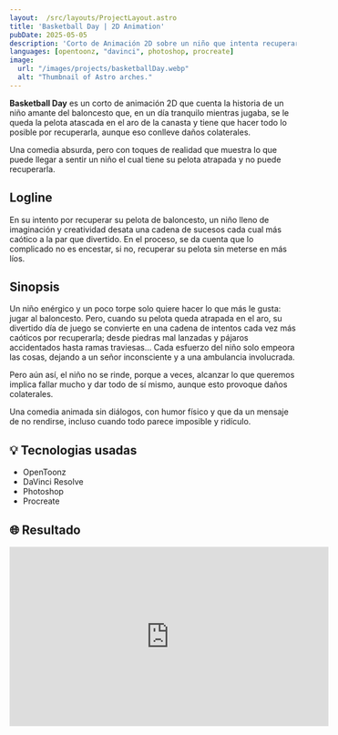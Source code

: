 ```yaml
---
layout:  /src/layouts/ProjectLayout.astro
title: 'Basketball Day | 2D Animation'
pubDate: 2025-05-05
description: 'Corto de Animación 2D sobre un niño que intenta recuperar su pelota atascada, causando divertidos y caóticos problemas.'
languages: [opentoonz, "davinci", photoshop, procreate]
image:
  url: "/images/projects/basketballDay.webp"
  alt: "Thumbnail of Astro arches."
--- 
```


**Basketball Day**  es un corto de animación 2D que cuenta la historia de un niño amante del baloncesto que, en un día tranquilo mientras jugaba, se le queda la pelota atascada en el aro de la canasta y tiene que hacer todo lo posible por recuperarla, aunque eso conlleve daños colaterales. 

Una comedia absurda, pero con toques de realidad que muestra lo que puede llegar a sentir 
un niño el cual tiene su pelota atrapada y no puede recuperarla. 

## Logline

En su intento por recuperar su pelota de baloncesto, un niño lleno de imaginación y creatividad desata una cadena de sucesos cada cual más caótico a la par que divertido. En el proceso, se da cuenta que lo complicado no es encestar, si no, recuperar su pelota sin meterse en más líos.

## Sinopsis

Un niño enérgico y un poco torpe solo quiere hacer lo que más le gusta: jugar al baloncesto. Pero, cuando su pelota queda atrapada en el aro, su divertido día de juego se convierte en una cadena de intentos cada vez más caóticos por recuperarla; desde piedras mal lanzadas y pájaros accidentados hasta ramas traviesas… Cada esfuerzo del niño solo empeora las cosas, dejando a un señor inconsciente y a una ambulancia involucrada.  

Pero aún así, el niño no se rinde, porque a veces, alcanzar lo que queremos implica fallar mucho y dar todo de sí mismo, aunque esto provoque daños colaterales. 

Una comedia animada sin diálogos, con humor físico y que da un mensaje de no rendirse, incluso cuando todo parece imposible y ridículo.  

## 💡 Tecnologias usadas

- OpenToonz
- DaVinci Resolve
- Photoshop
- Procreate


## 🌐 Resultado

<iframe class="w-full rounded-2xl overflow-hidden aspect-video h-auto" width="560" height="315" src="https://www.youtube.com/embed/v805Yb22Y0E?si=TOpY1tm3CZjx6z6o" frameborder="0" allow="accelerometer; autoplay; encrypted-media; gyroscope; picture-in-picture" allowfullscreen></iframe>
<br>